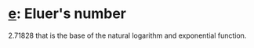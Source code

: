 # [e](https://en.wikipedia.org/wiki/E_(mathematical_constant)): Eluer's number
2.71828 that is the base of the natural logarithm and exponential function.
